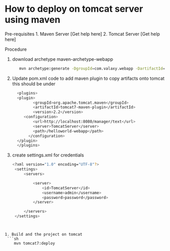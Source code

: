 # How to deploy on tomcat server using maven
Pre-requisites
	1. Maven Server  [Get help here]
	2. Tomcat Server [Get help here]

Procedure

1. download archetype maven-archetype-webapp
	```sh 
	   mvn archetype:generate -DgroupId=com.valaxy.webapp -DartifactId=helloworld-project -DarchetypeArtifactId=maven-archetype-webapp -DinteractiveMode=false 
    ```

1. Update pom.xml code to add maven plugin to copy artifacts onto tomcat 
   this should be under <build> 
   ```sh 
     <plugins>
     <plugin>
   			<groupId>org.apache.tomcat.maven</groupId>
   			<artifactId>tomcat7-maven-plugin</artifactId>
   			<version>2.2</version>
   	  	<configuration>
      		<url>http://localhost:8080/manager/text</url>
      		<server>TomcatServer</server>
      		<path>/helloworld-webapp</path>
   		  </configuration>
     </plugin>
     </plugins>
   ```

1. create settings.xml for credentials 
   ```sh 
   <?xml version="1.0" encoding="UTF-8"?>
	<settings>
		<servers>

			<server>
				<id>TomcatServer</id>
				<username>admin</username>
				<password>password</password>
			</server>

		</servers>
	</settings>
  ```


1. Build and the project on tomcat
   ```sh
      mvn tomcat7:deploy
   ```
